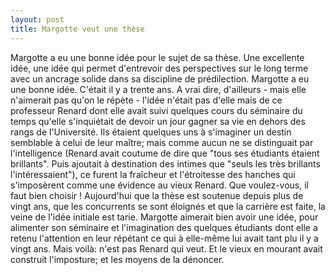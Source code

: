 ```yaml
---
layout: post
title: Margotte veut une thèse
---
```

Margotte a eu une bonne idée pour le sujet de sa thèse. Une excellente idée, une idée qui permet d'entrevoir des perspectives sur le long terme avec un ancrage solide dans sa discipline de prédilection. Margotte a eu une bonne idée. C'était il y a trente ans.
A vrai dire, d'ailleurs - mais elle n'aimerait pas qu'on le répète - l'idée n'était pas d'elle mais de ce professeur Renard dont elle avait suivi quelques cours du séminaire du temps qu'elle s'inquiétait de devoir un jour gagner sa vie en dehors des rangs de l'Université. Ils étaient quelques uns à s'imaginer un destin semblable à celui de leur maître; mais comme aucun ne se distinguait par l'intelligence (Renard avait coutume de dire que "tous ses étudiants étaient brillants". Puis ajoutait à destination des intimes que "seuls les très brillants l'intéressaient"), ce furent la fraîcheur et l'étroitesse des hanches qui s'imposèrent comme une évidence au vieux Renard. Que voulez-vous, il faut bien choisir !
Aujourd'hui que la thèse est soutenue depuis plus de vingt ans, que les concurrents se sont éloignés et que la carrière est faite, la veine de l'idée initiale est tarie. 
Margotte aimerait bien avoir une idée, pour alimenter son séminaire et l'imagination des quelques étudiants dont elle a retenu l'attention en leur répétant ce qui à elle-même lui avait tant plu il y a vingt ans. Mais voilà: n'est pas Renard qui veut. Et le vieux en mourant avait construit l'imposture; et les moyens de la dénoncer.